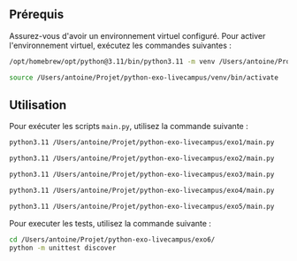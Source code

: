## Prérequis

Assurez-vous d'avoir un environnement virtuel configuré. Pour activer l'environnement virtuel, exécutez les commandes suivantes :

```bash
/opt/homebrew/opt/python@3.11/bin/python3.11 -m venv /Users/antoine/Projet/python-exo-livecampus/venv
```

```bash
source /Users/antoine/Projet/python-exo-livecampus/venv/bin/activate
```

## Utilisation

Pour exécuter les scripts `main.py`, utilisez la commande suivante :

```bash
python3.11 /Users/antoine/Projet/python-exo-livecampus/exo1/main.py
```

```bash
python3.11 /Users/antoine/Projet/python-exo-livecampus/exo2/main.py
```

```bash
python3.11 /Users/antoine/Projet/python-exo-livecampus/exo3/main.py
```

```bash
python3.11 /Users/antoine/Projet/python-exo-livecampus/exo4/main.py
```

```bash
python3.11 /Users/antoine/Projet/python-exo-livecampus/exo5/main.py
```

Pour executer les tests, utilisez la commande suivante :

```bash
cd /Users/antoine/Projet/python-exo-livecampus/exo6/
python -m unittest discover
```
